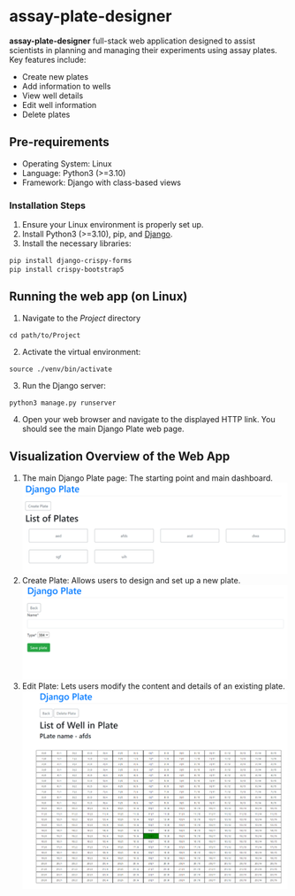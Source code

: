 # assay-plate-designer
**assay-plate-designer** full-stack web application designed to assist scientists in planning and managing their experiments using assay plates. Key features include:
- Create new plates
- Add information to wells
- View well details
- Edit well information
- Delete plates

## Pre-requirements
- Operating System: Linux
- Language: Python3 (>=3.10)
- Framework: Django with class-based views

### Installation Steps
1. Ensure your Linux environment is properly set up.
2. Install Python3 (>=3.10), pip, and [Django](https://docs.djangoproject.com/en/4.2/topics/install/).
3. Install the necessary libraries:
```
pip install django-crispy-forms
pip install crispy-bootstrap5
```

## Running the web app (on Linux)
1. Navigate to the *Project* directory 
```
cd path/to/Project
```
2. Activate the virtual environment:
```
source ./venv/bin/activate
```
3. Run the Django server:
```
python3 manage.py runserver
```
4. Open your web browser and navigate to the displayed HTTP link. You should see the main Django Plate web page.

## Visualization Overview of the Web App
1. The main Django Plate page: The starting point and main dashboard.
![Alt text](image.png)
2. Create Plate: Allows users to design and set up a new plate.
![Alt text](image-1.png)
3. Edit Plate: Lets users modify the content and details of an existing plate.
![Alt text](image-2.png)